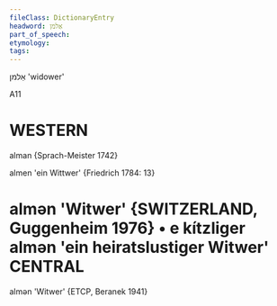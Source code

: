 ```yaml
---
fileClass: DictionaryEntry
headword: אַלמן
part_of_speech: 
etymology: 
tags: 
---
```

אַלמן
'widower'

A11

WESTERN
========

alman {Sprach-Meister 1742}

almen 'ein Wittwer' {Friedrich 1784: 13}

almən 'Witwer' {SWITZERLAND, Guggenheim 1976}
	•	e kítzliger almən 'ein heiratslustiger Witwer'
CENTRAL
========

almən 'Witwer' {ETCP, Beranek 1941}